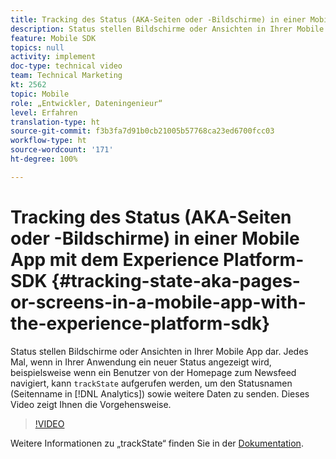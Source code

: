 ```yaml
---
title: Tracking des Status (AKA-Seiten oder -Bildschirme) in einer Mobile App mit dem Experience Platform-SDK
description: Status stellen Bildschirme oder Ansichten in Ihrer Mobile App dar. Jedes Mal, wenn in Ihrer Anwendung ein neuer Status angezeigt wird, beispielsweise wenn ein Benutzer von der Homepage zum Newsfeed navigiert, kann „trackState“ aufgerufen werden, um den Statusnamen (Seitenname in Analytics) sowie weitere Daten zu senden. Dieses Video zeigt Ihnen die Vorgehensweise.
feature: Mobile SDK
topics: null
activity: implement
doc-type: technical video
team: Technical Marketing
kt: 2562
topic: Mobile
role: „Entwickler, Dateningenieur“
level: Erfahren
translation-type: ht
source-git-commit: f3b3fa7d91b0cb21005b57768ca23ed6700fcc03
workflow-type: ht
source-wordcount: '171'
ht-degree: 100%

---
```



# Tracking des Status (AKA-Seiten oder -Bildschirme) in einer Mobile App mit dem Experience Platform-SDK {#tracking-state-aka-pages-or-screens-in-a-mobile-app-with-the-experience-platform-sdk}

Status stellen Bildschirme oder Ansichten in Ihrer Mobile App dar. Jedes Mal, wenn in Ihrer Anwendung ein neuer Status angezeigt wird, beispielsweise wenn ein Benutzer von der Homepage zum Newsfeed navigiert, kann `trackState` aufgerufen werden, um den Statusnamen (Seitenname in [!DNL Analytics]) sowie weitere Daten zu senden. Dieses Video zeigt Ihnen die Vorgehensweise.

>[!VIDEO](https://video.tv.adobe.com/v/26260/?quality=12)

Weitere Informationen zu „trackState“ finden Sie in der [Dokumentation](https://aep-sdks.gitbook.io/docs/using-mobile-extensions/mobile-core/configuration-reference/mobile-core-api-reference).

